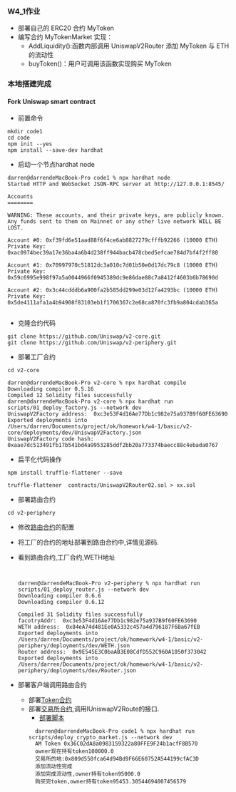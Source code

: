 ### W4_1作业
* 部署自己的 ERC20 合约 MyToken
* 编写合约 MyTokenMarket 实现：
   * AddLiquidity():函数内部调用 UniswapV2Router 添加 MyToken 与 ETH 的流动性
   * buyToken()：用户可调用该函数实现购买 MyToken


### 本地搭建完成

#### Fork Uniswap smart contract 

- 前置命令 

```
mkdir code1
cd code
npm init --yes 
npm install --save-dev hardhat
```

- 启动一个节点hardhat node

```
darren@darrendeMacBook-Pro code1 % npx hardhat node 
Started HTTP and WebSocket JSON-RPC server at http://127.0.0.1:8545/

Accounts
========

WARNING: These accounts, and their private keys, are publicly known.
Any funds sent to them on Mainnet or any other live network WILL BE LOST.

Account #0: 0xf39fd6e51aad88f6f4ce6ab8827279cfffb92266 (10000 ETH)
Private Key: 0xac0974bec39a17e36ba4a6b4d238ff944bacb478cbed5efcae784d7bf4f2ff80

Account #1: 0x70997970c51812dc3a010c7d01b50e0d17dc79c8 (10000 ETH)
Private Key: 0x59c6995e998f97a5a0044966f0945389dc9e86dae88c7a8412f4603b6b78690d

Account #2: 0x3c44cdddb6a900fa2b585dd299e03d12fa4293bc (10000 ETH)
Private Key: 0x5de4111afa1a4b94908f83103eb1f1706367c2e68ca870fc3fb9a804cdab365a


```

- 克隆合约代码

```
git clone https://github.com/Uniswap/v2-core.git
git clone https://github.com/Uniswap/v2-periphery.git

```


- 部署工厂合约

```
cd v2-core

darren@darrendeMacBook-Pro v2-core % npx hardhat compile
Downloading compiler 0.5.16
Compiled 12 Solidity files successfully
darren@darrendeMacBook-Pro v2-core % npx hardhat run scripts/01_deploy_factory.js --network dev 
UniswapV2Factory address:  0xc3e53F4d16Ae77Db1c982e75a937B9f60FE63690
Exported deployments into /Users/darren/Documents/project/ok/homework/w4-1/basic/v2-core/deployments/dev/UniswapV2Factory.json
UniswapV2Factory code hash:  0xaae7dc513491fb17b541bd4a9953285ddf2bb20a773374baecc88c4ebada0767

```



- 扁平化代码操作 

```
npm install truffle-flattener --save

truffle-flattener  contracts/UniswapV2Router02.sol > xx.sol
```

- 部署路由合约 

```
cd v2-periphery
```
  - 修改[路由合约](w4-1/basic/v2-periphery/scripts/01_deploy_router.js)的配置
  - 将工厂的合约的地址部署到路由合约中,详情见源码. 
 
  - 看到路由合约,工厂合约,WETH地址
      ```


      darren@darrendeMacBook-Pro v2-periphery % npx hardhat run scripts/01_deploy_router.js --network dev
      Downloading compiler 0.6.6
      Downloading compiler 0.6.12

      Compiled 31 Solidity files successfully
      facotryAddr:  0xc3e53F4d16Ae77Db1c982e75a937B9f60FE63690
      WETH address:  0x84eA74d481Ee0A5332c457a4d796187F6Ba67fEB
      Exported deployments into /Users/darren/Documents/project/ok/homework/w4-1/basic/v2-periphery/deployments/dev/WETH.json
      Router address:  0x9E545E3C0baAB3E08CdfD552C960A1050f373042
      Exported deployments into /Users/darren/Documents/project/ok/homework/w4-1/basic/v2-periphery/deployments/dev/Router.json
      ```


- 部署客户端调用路由合约 

  - 部署[Token合约](w4-1/code1/contracts/MyToken.sol) 
  - 部署[交易所合约](w4-1/code1/contracts/CryptoMarket.sol),调用IUniswapV2Route的接口.
    - [部署脚本](w4-1/code1/scripts/deploy_crypto_market.js)
    ```
      darren@darrendeMacBook-Pro code1 % npx hardhat run scripts/deploy_crypto_market.js --network dev
      AM Token 0x36C02dA8a0983159322a80FFE9F24b1acfF8B570
      owner现在持有token100000.0
      交易所的地:0x809d550fca64d94Bd9F66E60752A544199cfAC3D
      添加流动性完成 
      添加完成流动性,owner持有token95000.0
      购买完token,owner持有token95453.30544694007456579

    ```
  
